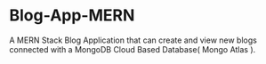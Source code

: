 # Blog-App-MERN
A MERN Stack Blog Application that can create and view new blogs connected with a MongoDB Cloud Based Database( Mongo Atlas ).
